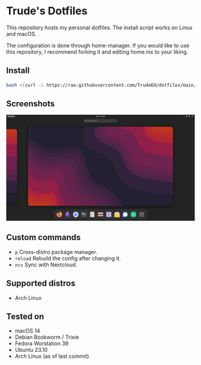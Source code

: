 # Trude's Dotfiles

This repository hosts my personal dotfiles.
The install script works on Linux and macOS.

The configuration is done through home-manager.
If you would like to use this repository, I recommend forking it and editing home.nix to your liking.

## Install
```sh
bash <(curl -L https://raw.githubusercontent.com/TrudeEH/dotfiles/main/install.sh)
```
## Screenshots
![Desktop](./screenshots/desktop.png)

## Custom commands
- `p` Cross-distro package manager.
- `reload` Rebuild the config after changing it.
- `ncs` Sync with Nextcloud.

## Supported distros
- Arch Linux

## Tested on
- macOS 14
- Debian Bookworm / Trixie
- Fedora Worstation 39
- Ubuntu 23.10
- Arch Linux (as of last commit)
